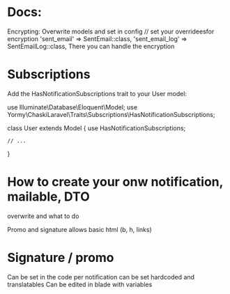 # Docs:
Encrypting:
Overwrite models and set in config
// set your overrideesfor encryption
'sent_email' => SentEmail::class,
'sent_email_log' => SentEmailLog::class,
There you can handle the encryption


# Subscriptions
Add the HasNotificationSubscriptions  trait to your User model:

use Illuminate\Database\Eloquent\Model;
use Yormy\ChaskiLaravel\Traits\Subscriptions\HasNotificationSubscriptions;

class User extends Model
{
use HasNotificationSubscriptions;

    // ...
}

# How to create your onw notification, mailable, DTO
overwrite and what to do

Promo and signature allows basic html (b, h, links)

# Signature / promo
Can be set in the code per notification
can be set hardcoded and translatables
Can be edited in blade with variables
